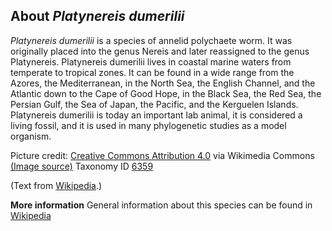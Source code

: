 **About *Platynereis dumerilii***
-------------------------
*Platynereis dumerilii* is a species of annelid polychaete worm. It 
was originally placed into the genus Nereis and later reassigned to 
the genus Platynereis. Platynereis dumerilii lives in coastal marine 
waters from temperate to tropical zones. It can be found in a wide 
range from the Azores, the Mediterranean, in the North Sea, the 
English Channel, and the Atlantic down to the Cape of Good Hope, in 
the Black Sea, the Red Sea, the Persian Gulf, the Sea of Japan, the 
Pacific, and the Kerguelen Islands. Platynereis dumerilii is today an 
important lab animal, it is considered a living fossil, and it is used 
in many phylogenetic studies as a model organism.


Picture credit: [Creative Commons Attribution 4.0](https://creativecommons.org/licenses/by/4.0) via Wikimedia Commons [(Image source)](https://upload.wikimedia.org/wikipedia/commons/thumb/e/e9/PlatynereisDumeriliiFemaleEpitoke.tif/lossy-page1-PlatynereisDumeriliiFemaleEpitoke.tif.jpg)
Taxonomy ID [6359](https://www.uniprot.org/taxonomy/6359)

(Text from [Wikipedia](https://en.wikipedia.org/).)

**More information**
General information about this species can be found in [Wikipedia](https://en.wikipedia.org/wiki/Platynereis_dumerilii)
